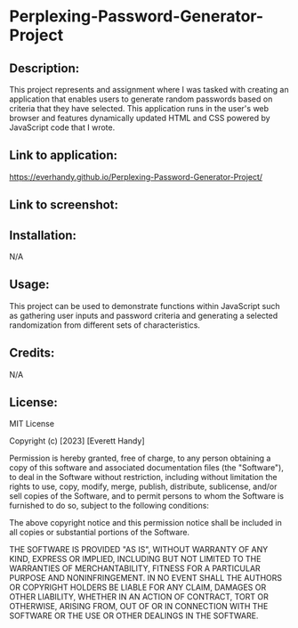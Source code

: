 # Perplexing-Password-Generator-Project

## Description:

This project represents and assignment where I was tasked with creating an application that enables users to generate random passwords based on criteria that they have selected.  This application runs in the user's web browser and features dynamically updated HTML and CSS powered by JavaScript code that I wrote.

## Link to application:

https://everhandy.github.io/Perplexing-Password-Generator-Project/

## Link to screenshot:



## Installation:

N/A

## Usage:

This project can be used to demonstrate functions within JavaScript such as gathering user inputs and password criteria and generating a selected randomization from different sets of characteristics.

## Credits:

N/A

## License:

MIT License

Copyright (c) [2023] [Everett Handy]

Permission is hereby granted, free of charge, to any person obtaining a copy
of this software and associated documentation files (the "Software"), to deal
in the Software without restriction, including without limitation the rights
to use, copy, modify, merge, publish, distribute, sublicense, and/or sell
copies of the Software, and to permit persons to whom the Software is
furnished to do so, subject to the following conditions:

The above copyright notice and this permission notice shall be included in all
copies or substantial portions of the Software.

THE SOFTWARE IS PROVIDED "AS IS", WITHOUT WARRANTY OF ANY KIND, EXPRESS OR
IMPLIED, INCLUDING BUT NOT LIMITED TO THE WARRANTIES OF MERCHANTABILITY,
FITNESS FOR A PARTICULAR PURPOSE AND NONINFRINGEMENT. IN NO EVENT SHALL THE
AUTHORS OR COPYRIGHT HOLDERS BE LIABLE FOR ANY CLAIM, DAMAGES OR OTHER
LIABILITY, WHETHER IN AN ACTION OF CONTRACT, TORT OR OTHERWISE, ARISING FROM,
OUT OF OR IN CONNECTION WITH THE SOFTWARE OR THE USE OR OTHER DEALINGS IN THE
SOFTWARE.